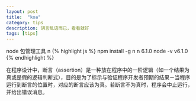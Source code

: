 ```yaml
---
layout: post
title:  "koa"
category: tips
description: 胡言乱语而已，看看就好
tags: [tips]
---
```


node 包管理工具 n
{% highlight js %}
npm install -g n
n 6.1.0
node -v
v6.1.0
{% endhighlight %}

在程序设计中，断言（assertion）是一种放在程序中的一阶逻辑（如一个结果为真或是假的逻辑判断式），目的是为了标示与验证程序开发者预期的结果－当程序运行到断言的位置时，对应的断言应该为真。若断言不为真时，程序会中止运行，并给出错误消息。

